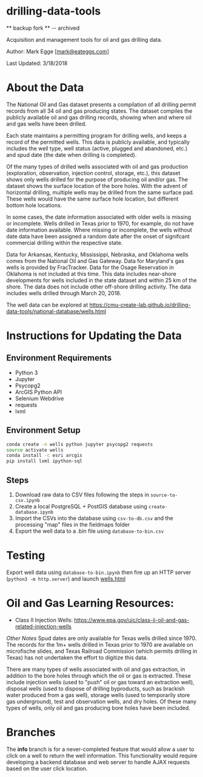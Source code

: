 drilling-data-tools
===================

** backup fork ** -- archived

Acquisition and management tools for oil and gas drilling data.

Author: Mark Egge [mark@eateggs.com]

Last Updated: 3/18/2018

# About the Data
The National Oil and Gas dataset presents a compilation of all drilling permit records from all 34 oil and gas producing states. The dataset compiles the publicly available oil and gas drilling records, showing when and where oil and gas wells have been drilled.

Each state maintains a permitting program for drilling wells, and keeps a record of the permitted wells. This data is publicly available, and typically includes the well type, well status (active, plugged and abandoned, etc.) and spud date (the date when drilling is completed). 

Of the many types of drilled wells associated with oil and gas production (exploration, observation, injection control, storage, etc.), this dataset shows only wells drilled for the purpose of producing oil and/or gas. The dataset shows the surface location of the bore holes. With the advent of horizontal drilling, multiple wells may be drilled from the same surface pad. These wells would have the same surface hole location, but different bottom hole locations. 

In some cases, the date information associated with older wells is missing or incomplete. Wells drilled in Texas prior to 1970, for example, do not have date information available. Where missing or incomplete, the wells without date data have been assigned a random date after the onset of signifcant commercial drilling within the respective state.

Data for Arkansas, Kentucky, Mississippi, Nebraska, and Oklahoma wells comes from the National Oil and Gas Gateway. Data for Maryland's gas wells is provided by FracTracker. Data for the Osage Reservation in Oklahoma is not included at this time. This data includes near-shore developments for wells included in the state dataset and within 25 km of the shore. The data does not include other off-shore drilling activity. The data includes wells drilled through March 20, 2018.

The well data can be explored at https://cmu-create-lab.github.io/drilling-data-tools/national-database/wells.html

# Instructions for Updating the Data

## Environment Requirements
* Python 3
* Jupyter
* Psycopg2
* ArcGIS Python API
* Selenium Webdrive
* requests
* lxml


## Environment Setup
```bash
conda create -n wells python jupyter psycopg2 requests
source activate wells
conda install -c esri arcgis
pip install lxml ipython-sql
```

## Steps
1. Download raw data to CSV files following the steps in `source-to-csv.ipynb`
2. Create a local PostgreSQL + PostGIS database using `create-database.ipynb`
3. Import the CSVs into the database using `csv-to-db.csv` and the processing "map" files in the fieldmaps folder
4. Export the well data to a .bin file using `database-to-bin.csv`


# Testing
Export well data using `database-to-bin.ipynb` then fire up an HTTP server (`python3 -m http.server`) and launch [wells.html](wells.html)

# Oil and Gas Learning Resources:
* Class II Injection Wells: https://www.epa.gov/uic/class-ii-oil-and-gas-related-injection-wells

_Other Notes_
Spud dates are only available for Texas wells drilled since 1970. The records for the 1m+ wells drilled in Texas prior to 1970 are available on microfische slides, and Texas Railroad Commission (which permits drilling in Texas) has not undertaken the effort to digitize this data.

There are many types of wells associated with oil and gas extraction, in addition to the bore holes through which the oil or gas is extracted. These include injection wells (used to "push" oil or gas toward an extraction well), disposal wells (used to dispose of drilling byproducts, such as brackish water produced from a gas well), storage wells (used to temporarily store gas underground), test and observation wells, and dry holes. Of these many types of wells, only oil and gas producing bore holes have been included.

# Branches

The **info** branch is for a never-completed feature that would allow a user to click on a well to return the well information. This functionality would require developing a backend database and web server to handle AJAX requests based on the user click location.
